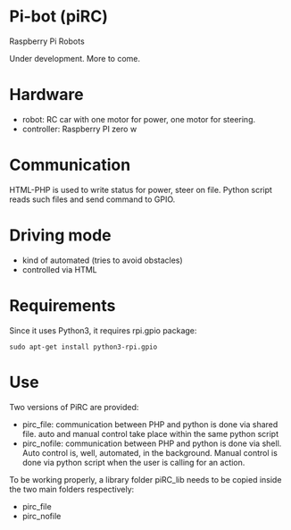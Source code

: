 # Pi-bot (piRC)
Raspberry Pi Robots

Under development. More to come.

Hardware
=========
- robot: RC car with one motor for power, one motor for steering.
- controller: Raspberry PI zero w

Communication
==============
HTML-PHP is used to write status for power, steer on file. 
Python script reads such files and send command to GPIO. 

Driving mode
=============
- kind of automated (tries to avoid obstacles)
- controlled via HTML

Requirements
=============
Since it uses Python3, it requires rpi.gpio package:

    sudo apt-get install python3-rpi.gpio

Use
===
Two versions of PiRC are provided:
- pirc_file: communication between PHP and python is done via shared file. auto and manual 
control take place within the same python script
- pirc_nofile: communication between PHP and python is done via shell. Auto control is, 
well, automated, in the background. Manual control is done via python script when the user 
is calling for an action.

To be working properly, a library folder piRC_lib needs to be copied inside the two main 
folders respectively:
- pirc_file
- pirc_nofile
